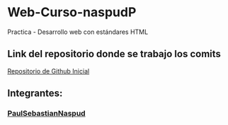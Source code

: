 # Web-Curso-naspudP
Practica - Desarrollo web con estándares HTML

## Link del repositorio donde se trabajo los comits
[Repositorio de Github Inicial](https://github.com/PaulSebastianNaspud/web-curso-naspudP.git)

## Integrantes: 
### [PaulSebastianNaspud](https://github.com/PaulSebastianNaspud) 

